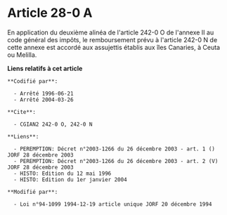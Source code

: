 # Article 28-0 A

En application du deuxième alinéa de l'article 242-0 O de l'annexe II au code général des impôts, le remboursement prévu à
l'article 242-0 N de cette annexe est accordé aux assujettis établis aux îles Canaries, à Ceuta ou Melilla.

**Liens relatifs à cet article**

	**Codifié par**:

	  - Arrêté 1996-06-21
	  - Arrêté 2004-03-26

	**Cite**:

	  - CGIAN2 242-0 O, 242-0 N

	**Liens**:

	  - PEREMPTION: Décret n°2003-1266 du 26 décembre 2003 - art. 1 () JORF 28 décembre 2003
	  - PEREMPTION: Décret n°2003-1266 du 26 décembre 2003 - art. 2 (V) JORF 28 décembre 2003
	  - HISTO: Edition du 12 mai 1996
	  - HISTO: Edition du 1er janvier 2004

	**Modifié par**:

	  - Loi n°94-1099 1994-12-19 article unique JORF 20 décembre 1994
